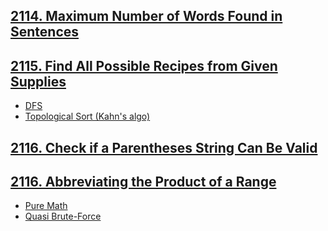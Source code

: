 ## [2114. Maximum Number of Words Found in Sentences](https://leetcode.com/contest/biweekly-contest-68/problems/maximum-number-of-words-found-in-sentences)

## [2115. Find All Possible Recipes from Given Supplies](https://leetcode.com/contest/biweekly-contest-68/problems/find-all-possible-recipes-from-given-supplies)
- [DFS](https://leetcode.com/problems/find-all-possible-recipes-from-given-supplies/discuss/1646903/DFS)
- [Topological Sort (Kahn's algo)](https://leetcode.com/problems/find-all-possible-recipes-from-given-supplies/discuss/1646605/Python3-topological-sort-(Kahn's-algo))

## [2116. Check if a Parentheses String Can Be Valid](https://leetcode.com/contest/biweekly-contest-68/problems/find-all-possible-recipes-from-given-supplies)

## [2116. Abbreviating the Product of a Range](https://leetcode.com/contest/biweekly-contest-68/problems/abbreviating-the-product-of-a-range)
- [Pure Math](https://leetcode.com/problems/abbreviating-the-product-of-a-range/discuss/1646721/python-Feel-so-sorry-about-the-man-who-was-asked-this-problem-in-the-interview.)
- [Quasi Brute-Force](https://leetcode.com/problems/abbreviating-the-product-of-a-range/discuss/1646615/Python3-quasi-brute-force)
